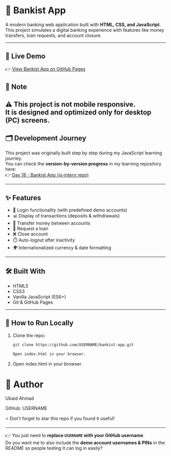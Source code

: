 # 🏦 Bankist App

A modern banking web application built with **HTML, CSS, and JavaScript**.  
This project simulates a digital banking experience with features like money transfers, loan requests, and account closure.

---

## 🚀 Live Demo
👉 [View Bankist App on GitHub Pages](https://ahmadubaid061.github.io/Bankist-App_Project/)

## 📱 Note
⚠️ This project is **not mobile responsive**.  
It is designed and optimized **only for desktop (PC) screens**.
---
## 🗂️ Development Journey
This project was originally built step by step during my JavaScript learning journey.  
You can check the **version-by-version progress** in my learning repository here:  
👉 [Day 18 - Bankist App (js-intern repo)](https://github.com/ahmadubaid061/js-intern/tree/main/day%2018%20bankist%20app)

---

## ✨ Features
- 🔐 Login functionality (with predefined demo accounts)
- 📊 Display of transactions (deposits & withdrawals)
- 💸 Transfer money between accounts
- 🏦 Request a loan
- ❌ Close account
- ⏱️ Auto-logout after inactivity
- 🌍 Internationalized currency & date formatting

---

## 🛠️ Built With
- HTML5
- CSS3
- Vanilla JavaScript (ES6+)
- Git & GitHub Pages

---

## 📂 How to Run Locally
1. Clone the repo:
   ```bash
   git clone https://github.com/USERNAME/bankist-app.git

   Open index.html in your browser.
 2. Open index.html in your browser.
    
# 👤 Author

Ubaid Ahmad

GitHub: USERNAME

⭐ Don’t forget to star this repo if you found it useful!

---

👉 You just need to **replace `USERNAME` with your GitHub username**.  
Do you want me to also include the **demo account usernames & PINs** in the README so people testing it can log in easily?


